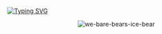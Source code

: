 #
[![Typing SVG](https://readme-typing-svg.demolab.com/?lines=PROPUTA;FRANCIS)](https://git.io/typing-svg)



<center>

![we-bare-bears-ice-bear](https://github.com/lightdcreator/lightdcreator/assets/71037359/dec738bb-1bac-4d35-9c85-75bdb186b82c)

</center>




<!--
**lightdcreator/lightdcreator** is a ✨ _special_ ✨ repository because its `README.md` (this file) appears on your GitHub profile.

Here are some ideas to get you started:

- 🔭 I’m currently working on ...
- 🌱 I’m currently learning ...
- 👯 I’m looking to collaborate on ...
- 🤔 I’m looking for help with ...
- 💬 Ask me about ...
- 📫 How to reach me: ...
- 😄 Pronouns: ...
- ⚡ Fun fact: ...
-->
